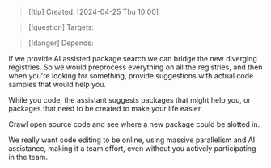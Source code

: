 
>[!tip] Created: [2024-04-25 Thu 10:00]

>[!question] Targets: 

>[!danger] Depends: 

If we provide AI assisted package search we can bridge the new diverging registries.  So we would preprocess everything on all the registries, and then when you're looking for something, provide suggestions with actual code samples that would help you.

While you code, the assistant suggests packages that might help you, or packages that need to be created to make your life easier.

Crawl open source code and see where a new package could be slotted in.

We really want code editing to be online, using massive parallelism and AI assistance, making it a team effort, even without you actively participating in the team.